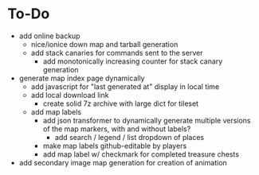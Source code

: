 # To-Do

- add online backup
  - nice/ionice down map and tarball generation
  - add stack canaries for commands sent to the server
    - add monotonically increasing counter for stack canary generation
- generate map index page dynamically
  - add javascript for "last generated at" display in local time
  - add local download link
    - create solid 7z archive with large dict for tileset
  - add map labels
    - add json transformer to dynamically generate multiple versions of the map markers, with and without labels?
      - add search / legend / list dropdown of places
    - make map labels github-editable by players
    - add map label w/ checkmark for completed treasure chests
- add secondary image map generation for creation of animation
